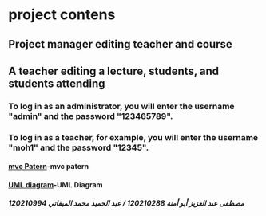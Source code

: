 # project contens 
## Project manager editing teacher and course
## A teacher editing a lecture, students, and students attending
### To log in as an administrator, you will enter the username "admin" and the password "123465789".
### To log in as a teacher, for example, you will enter the username "moh1" and the password "12345".
#### [mvc Patern](https://cacoo.com/diagrams/Ai26EhfCu4X61il0/EB62A)-mvc patern
#### [UML diagram](https://cacoo.com/diagrams/xcdj4oUF9ZCDJggW/6BE48)-UML Diagram
##### مصطفى عبد العزيز أبو أمنة 120210288 / عبد الحميد محمد الميقاتي 120210994
